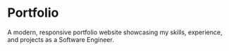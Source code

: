 # Portfolio

A modern, responsive portfolio website showcasing my skills, experience, and projects as a Software Engineer.
